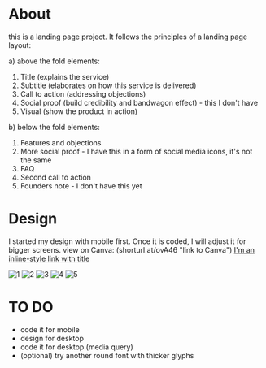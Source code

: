 # About

this is a landing page project. It follows the principles of a landing page layout:

a) above the fold elements:
1. Title (explains the service)
2. Subtitle (elaborates on how this service is delivered)
3. Call to action (addressing objections)
4. Social proof (build credibility and bandwagon effect) - this I don't have
5. Visual (show the product in action)

b) below the fold elements:
1. Features and objections
2. More social proof  - I have this in a form of social media icons, it's not the same
3. FAQ
4. Second call to action
5. Founders note - I don't have this yet

# Design
I started my design with mobile first. Once it is coded, I will adjust it for bigger screens.
view on Canva: (shorturl.at/ovA46 "link to Canva")
[I'm an inline-style link with title](https://www.google.com "Google's Homepage")

![1](https://user-images.githubusercontent.com/112077394/196398413-db595b05-e4be-4724-8c5e-eea2ded8263d.png)
![2](https://user-images.githubusercontent.com/112077394/196398428-22906fd5-2edb-47f7-a3fb-3b3cbb213c4c.png)
![3](https://user-images.githubusercontent.com/112077394/196398436-89404260-e45c-46f3-bf93-0a7108bbd71e.png)
![4](https://user-images.githubusercontent.com/112077394/196398445-40653ece-0cb8-45ee-8916-4916ec162255.png)
![5](https://user-images.githubusercontent.com/112077394/196398452-4fec8cf0-8bd5-45cb-b691-4dc2bc91c676.png)

# TO DO
- code it for mobile
- design for desktop
- code it for desktop (media query)
- (optional) try another round font with thicker glyphs
